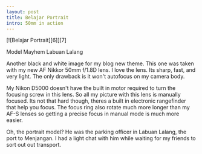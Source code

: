 ```yaml
---
layout: post
title: Belajar Portrait
intro: 50mm in action
---
```

<div markdown="1" class="border">
[![Belajar Portrait][6]][7]

   [6]: http://lh5.googleusercontent.com/--HQ0dmPbgXo/ThWU87hom4I/AAAAAAAAB0M/tVN2HK-n8wc/s800/DSC_4771.jpg (Belajar Portrait)
   [7]: http://lh3.ggpht.com/_jwSLTQWHss4/TEEmp7Y6d5I/AAAAAAAABTg/sCKusWcbjXg/s1600-h/DSC_4771%5B5%5D.jpg

Model Mayhem Labuan Lalang
</div>

Another black and white image for my blog new theme. This one was taken with
my new AF Nikkor 50mm f/1.8D lens. I love the lens. Its sharp, fast, and very
light. The only drawback is it won't autofocus on my camera body.

  
My Nikon D5000 doesn't have the built in motor required to turn the focusing
screw in this lens. So all my picture with this lens is manually focused. Its
not that hard though, theres a built in electronic rangefinder that help you
focus. The focus ring also rotate much more longer than my AF-S lenses so
getting a precise focus in manual mode is much more easier.

  
Oh, the portrait model? He was the parking officer in Labuan Lalang, the port
to Menjangan. I had a light chat with him while waiting for my friends to sort
out out transport.